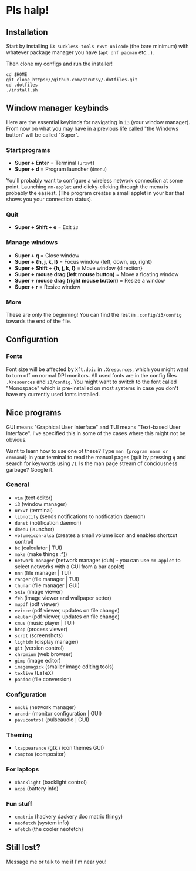# Pls halp!

## Installation

Start by installing `i3 suckless-tools rxvt-unicode` (the bare minimum) with whatever package manager you have (`apt dnf pacman` etc...).

Then clone my configs and run the installer!

```
cd $HOME
git clone https://github.com/strutsy/.dotfiles.git
cd .dotfiles
./install.sh
```

## Window manager keybinds

Here are the essential keybinds for navigating in `i3` (your window
manager). From now on what you may have in a previous life called "the
Windows button" will be called "Super".

### Start programs

- **Super + Enter** = Terminal (`urxvt`)
- **Super + d** = Program launcher (`dmenu`)

You'll probably want to configure a wireless network connection at some
point. Launching `nm-applet` and clicky-clicking through the menu is
probably the easiest. (The program creates a small applet in your bar
that shows you your connection status).

### Quit

- **Super + Shift + e** = Exit `i3`

### Manage windows

- **Super + q** = Close window
- **Super + {h, j, k, l}** = Focus window {left, down, up, right}
- **Super + Shift + {h, j, k, l}** = Move window {direction}
- **Super + mouse drag (left mouse button)** = Move a floating window
- **Super + mouse drag (right mouse button)** = Resize a window
- **Super + r** = Resize window

### More

These are only the beginning! You can find the rest in
`.config/i3/config` towards the end of the file.

## Configuration

### Fonts

Font size will be affected by `Xft.dpi:` in `.Xresources`, which you
might want to turn off on normal DPI monitors. All used fonts are in the
config files `.Xresources` and `i3/config`. You might want to switch to
the font called "Monospace" which is pre-installed on most systems in
case you don't have my currently used fonts installed.

## Nice programs

GUI means "Graphical User Interface" and TUI means "Text-based User
Interface". I've specified this in some of the cases where this might
not be obvious.

Want to learn how to use one of these? Type
`man {program name or command}` in your terminal to read the manual
pages (quit by pressing `q` and search for keywords using `/`). Is the
man page stream of conciousness garbage? Google it.

### General

- `vim` (text editor)
- `i3` (window manager)
- `urxvt` (terminal)
- `libnotify` (sends notifications to notification daemon)
- `dunst` (notification daemon)
- `dmenu` (launcher)
- `volumeicon-alsa` (creates a small volume icon and enables shortcut control)
- `bc` (calculator | TUI)
- `make` (make things :\^))
- `network-manager` (network manager (duh) - you can use `nm-applet` to select networks with a GUI from a bar applet)
- `nnn` (file manager | TUI)
- `ranger` (file manager | TUI)
- `thunar` (file manager | GUI)
- `sxiv` (image viewer)
- `feh` (image viewer and wallpaper setter)
- `mupdf` (pdf viewer)
- `evince` (pdf viewer, updates on file change)
- `okular` (pdf viewer, updates on file change)
- `cmus` (music player | TUI)
- `htop` (process viewer)
- `scrot` (screenshots)
- `lightdm` (display manager)
- `git` (version control)
- `chromium` (web browser)
- `gimp` (image editor)
- `imagemagick` (smaller image editing tools)
- `texlive` (LaTeX)
- `pandoc` (file conversion)

### Configuration

- `nmcli` (network manager)
- `arandr` (monitor configuration | GUI)
- `pavucontrol` (pulseaudio | GUI)

### Theming

- `lxappearance` (gtk / icon themes GUI)
- `compton` (compositor)

### For laptops

- `xbacklight` (backlight control)
- `acpi` (battery info)

### Fun stuff

- `cmatrix` (hackery dackery doo matrix thingy)
- `neofetch` (system info)
- `ufetch` (the cooler neofetch)

## Still lost?

Message me or talk to me if I'm near you!

